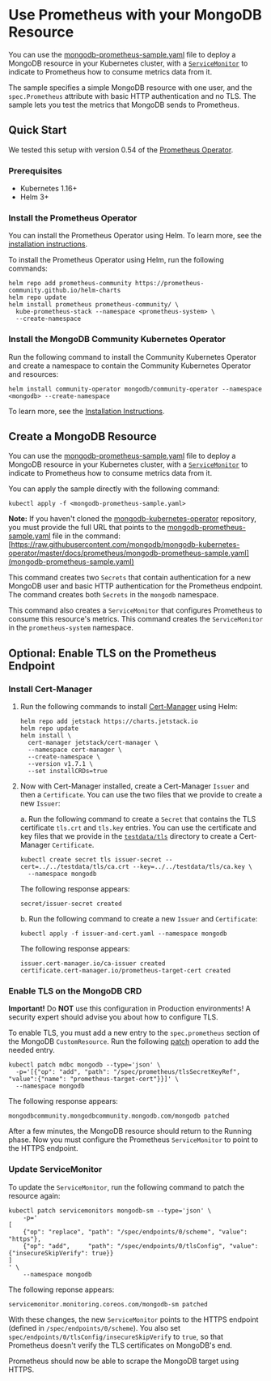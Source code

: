 # Use Prometheus with your MongoDB Resource

 You can use the [mongodb-prometheus-sample.yaml](mongodb-prometheus-sample.yaml) file to 
 deploy a MongoDB resource in your Kubernetes cluster, with a
[`ServiceMonitor`](https://github.com/prometheus-operator/prometheus-operator/blob/main/Documentation/user-guides/getting-started.md#related-resources)
to indicate to Prometheus how to consume metrics data from 
it.

The sample specifies a simple MongoDB resource with one user,
and the `spec.Prometheus` attribute with basic HTTP 
authentication and no TLS. The sample lets you test
the metrics that MongoDB sends to Prometheus.

## Quick Start

We tested this setup with version 0.54 of the [Prometheus
Operator](https://github.com/prometheus-operator/prometheus-operator).

### Prerequisites

* Kubernetes 1.16+
* Helm 3+

### Install the Prometheus Operator

You can install the Prometheus Operator using Helm. To learn 
more, see the [installation instructions](https://github.com/prometheus-community/helm-charts/tree/main/charts/kube-prometheus-stack#kube-prometheus-stack).

To install the Prometheus Operator using Helm, run the 
following commands:

``` shell
helm repo add prometheus-community https://prometheus-community.github.io/helm-charts
helm repo update
helm install prometheus prometheus-community/ \   
  kube-prometheus-stack --namespace <prometheus-system> \   
  --create-namespace
```

### Install the MongoDB Community Kubernetes Operator

Run the following command to install the Community Kubernetes 
Operator and create a namespace to contain the Community 
Kubernetes Operator and resources:

``` shell
helm install community-operator mongodb/community-operator --namespace <mongodb> --create-namespace
```

To learn more, see the [Installation Instructions](/docs/install-upgrade.md#operator-in-same-namespace-as-resources).

## Create a MongoDB Resource

 You can use the [mongodb-prometheus-sample.yaml](mongodb-prometheus-sample.yaml) file to 
 deploy a MongoDB resource in your Kubernetes cluster, with a
[`ServiceMonitor`](https://github.com/prometheus-operator/prometheus-operator/blob/main/Documentation/user-guides/getting-started.md#related-resources)
to indicate to Prometheus how to consume metrics data from 
it.

You can apply the sample directly with the following command:

``` shell
kubectl apply -f <mongodb-prometheus-sample.yaml>
```

**Note:** If you haven't cloned the 
[mongodb-kubernetes-operator](https://github.com/mongodb/mongodb-kubernetes-operator) 
repository, you must provide the full URL that points to the 
[mongodb-prometheus-sample.yaml](mongodb-prometheus-sample.yaml) file in the command:
[https://raw.githubusercontent.com/mongodb/mongodb-kubernetes-operator/master/docs/prometheus/mongodb-prometheus-sample.yaml](mongodb-prometheus-sample.yaml)

This command creates two `Secrets` that contain authentication 
for a new MongoDB user and basic HTTP authentication for the 
Prometheus endpoint. The command creates both `Secrets` in the 
`mongodb` namespace.

This command also creates a `ServiceMonitor` that configures 
Prometheus to consume this resource's metrics. This command 
creates the `ServiceMonitor` in the `prometheus-system`
namespace.

## Optional: Enable TLS on the Prometheus Endpoint

### Install Cert-Manager

1. Run the following commands to install
   [Cert-Manager](https://cert-manager.io/) using Helm:

   ``` shell
   helm repo add jetstack https://charts.jetstack.io
   helm repo update
   helm install \
     cert-manager jetstack/cert-manager \
     --namespace cert-manager \
     --create-namespace \
     --version v1.7.1 \
     --set installCRDs=true
   ```

2. Now with Cert-Manager installed, create a Cert-Manager 
   `Issuer` and then a `Certificate`. You can use the two files 
   that we provide to create a new `Issuer`:

   a. Run the following command to create a `Secret` that 
      contains the TLS certificate `tls.crt` and `tls.key` 
      entries. You can use the certificate and key files that 
      we provide in the [`testdata/tls`](/testdata/tls) directory to create a Cert-Manager `Certificate`.

      ``` shell
      kubectl create secret tls issuer-secret --cert=../../testdata/tls/ca.crt --key=../../testdata/tls/ca.key \
        --namespace mongodb
      ```

      The following response appears:

      ``` shell
      secret/issuer-secret created
      ```

   b. Run the following command to create a new `Issuer` and 
      `Certificate`:

      ``` shell
      kubectl apply -f issuer-and-cert.yaml --namespace mongodb
      ```
      The following response appears:

      ``` shell
      issuer.cert-manager.io/ca-issuer created
      certificate.cert-manager.io/prometheus-target-cert created
      ```

### Enable TLS on the MongoDB CRD

**Important!** Do **NOT** use this configuration in Production 
environments! A security expert should advise you about how to 
configure TLS.

To enable TLS, you must add a new entry to the
`spec.prometheus` section of the MongoDB `CustomResource`. Run 
the following [patch](https://kubernetes.io/docs/tasks/manage-kubernetes-objects/update-api-object-kubectl-patch/)
operation to add the needed entry.

``` shell
kubectl patch mdbc mongodb --type='json' \
  -p='[{"op": "add", "path": "/spec/prometheus/tlsSecretKeyRef", "value":{"name": "prometheus-target-cert"}}]' \
  --namespace mongodb
```

The following response appears:

``` shell
mongodbcommunity.mongodbcommunity.mongodb.com/mongodb patched
```

After a few minutes, the MongoDB resource should return to the 
Running phase. Now you must configure the Prometheus 
`ServiceMonitor` to point to the HTTPS endpoint.

### Update ServiceMonitor

To update the `ServiceMonitor`, run the following command to 
patch the resource again:

``` shell
kubectl patch servicemonitors mongodb-sm --type='json' \
    -p='
[
    {"op": "replace", "path": "/spec/endpoints/0/scheme", "value": "https"},
    {"op": "add",     "path": "/spec/endpoints/0/tlsConfig", "value": {"insecureSkipVerify": true}}
]
' \
    --namespace mongodb
```

The following reponse appears:

``` shell
servicemonitor.monitoring.coreos.com/mongodb-sm patched
```

With these changes, the new `ServiceMonitor` points to the HTTPS
endpoint (defined in `/spec/endpoints/0/scheme`). You also 
set `spec/endpoints/0/tlsConfig/insecureSkipVerify` to `true`, 
so that Prometheus doesn't verify the TLS certificates on 
MongoDB's end.

Prometheus should now be able to scrape the MongoDB target 
using HTTPS.
